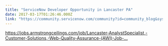 ```yaml
---
title: "ServiceNow Developer Opportunity in Lancaster PA"
date: 2017-03-17T01:26:46.000Z
link: "https://community.servicenow.com/community?id=community_blog&sys_id=5f1ea26ddbd0dbc01dcaf3231f961908"
---
```

<p><a href="https://jobs.armstrongceilings.com/job/Lancaster-AnalystSpecialist,-Customer-Solutions,-Web-Quality-Assurance-(AWI)-Job-PA-17603/392345500/" title="https://jobs.armstrongceilings.com/job/Lancaster-AnalystSpecialist,-Customer-Solutions,-Web-Quality-Assurance-(AWI)-Job-PA-17603/392345500/">https://jobs.armstrongceilings.com/job/Lancaster-AnalystSpecialist,-Customer-Solutions,-Web-Quality-Assurance-(AWI)-Job-…</a> </p>